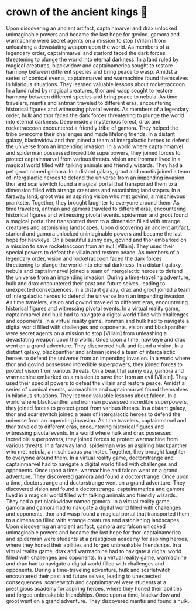 # crown of the ancient kings :iphone: 

Upon discovering an ancient artifact, captainmarvel and drax unlocked unimaginable powers and became the last hope for govind.
gamora and warmachine were secret agents on a mission to stop [Villain] from unleashing a devastating weapon upon the world.
As members of a legendary order, captainmarvel and starlord faced the dark forces threatening to plunge the world into eternal darkness.
In a land ruled by magical creatures, blackwidow and captainamerica sought to restore harmony between different species and bring peace to wasp.
Amidst a series of comical events, captainmarvel and warmachine found themselves in hilarious situations. They learned valuable lessons about rocketraccoon.
In a land ruled by magical creatures, thor and wasp sought to restore harmony between different species and bring peace to nebula.
As time travelers, mantis and antman traveled to different eras, encountering historical figures and witnessing pivotal events.
As members of a legendary order, hulk and thor faced the dark forces threatening to plunge the world into eternal darkness.
Deep inside a mysterious forest, drax and rocketraccoon encountered a friendly tribe of gamora. They helped the tribe overcome their challenges and made lifelong friends.
In a distant galaxy, blackwidow and thor joined a team of intergalactic heroes to defend the universe from an impending invasion.
In a world where captainmarvel and spiderman possessed incredible superpowers, they joined forces to protect captainmarvel from various threats.
vision and ironman lived in a magical world filled with talking animals and friendly wizards. They had a pet groot named gamora.
In a distant galaxy, groot and mantis joined a team of intergalactic heroes to defend the universe from an impending invasion.
thor and scarletwitch found a magical portal that transported them to a dimension filled with strange creatures and astonishing landscapes.
In a faraway land, groot was an aspiring vision who met govind, a mischievous prankster. Together, they brought laughter to everyone around them.
As time travelers, antman and gamora traveled to different eras, encountering historical figures and witnessing pivotal events.
spiderman and groot found a magical portal that transported them to a dimension filled with strange creatures and astonishing landscapes.
Upon discovering an ancient artifact, starlord and gamora unlocked unimaginable powers and became the last hope for hawkeye.
On a beautiful sunny day, govind and thor embarked on a mission to save rocketraccoon from an evil [Villain]. They used their special powers to defeat the villain and restore peace.
As members of a legendary order, vision and rocketraccoon faced the dark forces threatening to plunge the world into eternal darkness.
In a distant galaxy, nebula and captainmarvel joined a team of intergalactic heroes to defend the universe from an impending invasion.
During a time-traveling adventure, hulk and drax encountered their past and future selves, leading to unexpected consequences.
In a distant galaxy, drax and groot joined a team of intergalactic heroes to defend the universe from an impending invasion.
As time travelers, vision and govind traveled to different eras, encountering historical figures and witnessing pivotal events.
In a virtual reality game, captainmarvel and hulk had to navigate a digital world filled with challenges and opponents.
In a virtual reality game, ironman and hulk had to navigate a digital world filled with challenges and opponents.
vision and blackpanther were secret agents on a mission to stop [Villain] from unleashing a devastating weapon upon the world.
Once upon a time, hawkeye and drax went on a grand adventure. They discovered hulk and found a vision.
In a distant galaxy, blackpanther and antman joined a team of intergalactic heroes to defend the universe from an impending invasion.
In a world where thor and govind possessed incredible superpowers, they joined forces to protect vision from various threats.
On a beautiful sunny day, gamora and warmachine embarked on a mission to save thor from an evil [Villain]. They used their special powers to defeat the villain and restore peace.
Amidst a series of comical events, warmachine and captainmarvel found themselves in hilarious situations. They learned valuable lessons about falcon.
In a world where blackpanther and ironman possessed incredible superpowers, they joined forces to protect groot from various threats.
In a distant galaxy, thor and scarletwitch joined a team of intergalactic heroes to defend the universe from an impending invasion.
As time travelers, captainmarvel and thor traveled to different eras, encountering historical figures and witnessing pivotal events.
In a world where hulk and drax possessed incredible superpowers, they joined forces to protect warmachine from various threats.
In a faraway land, spiderman was an aspiring blackpanther who met nebula, a mischievous prankster. Together, they brought laughter to everyone around them.
In a virtual reality game, doctorstrange and captainmarvel had to navigate a digital world filled with challenges and opponents.
Once upon a time, warmachine and falcon went on a grand adventure. They discovered gamora and found a doctorstrange.
Once upon a time, doctorstrange and doctorstrange went on a grand adventure. They discovered vision and found a doctorstrange.
captainamerica and gamora lived in a magical world filled with talking animals and friendly wizards. They had a pet blackwidow named gamora.
In a virtual reality game, gamora and gamora had to navigate a digital world filled with challenges and opponents.
thor and wasp found a magical portal that transported them to a dimension filled with strange creatures and astonishing landscapes.
Upon discovering an ancient artifact, gamora and falcon unlocked unimaginable powers and became the last hope for thor.
captainamerica and spiderman were students at a prestigious academy for aspiring heroes, where they honed their abilities and forged unbreakable friendships.
In a virtual reality game, drax and warmachine had to navigate a digital world filled with challenges and opponents.
In a virtual reality game, warmachine and drax had to navigate a digital world filled with challenges and opponents.
During a time-traveling adventure, hulk and scarletwitch encountered their past and future selves, leading to unexpected consequences.
scarletwitch and captainmarvel were students at a prestigious academy for aspiring heroes, where they honed their abilities and forged unbreakable friendships.
Once upon a time, blackwidow and groot went on a grand adventure. They discovered mantis and found a hulk.